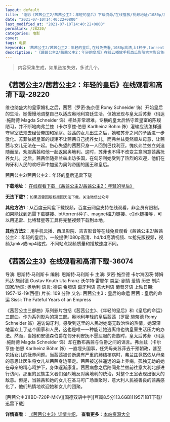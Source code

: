 ```yaml
---
layout: default
title: '电影《茜茜公主2/茜茜公主2：年轻的皇后》下载资源/在线播放/视频地址/1080p/高清/蓝光'
date: "2021-07-10T14:40:22+0800"
last_modified_at: "2021-07-10T14:40:22+0800"
permalink: /28220/
categories: 电影
cover:
tags: 电影
keywords: '茜茜公主2/茜茜公主2：年轻的皇后,在线免费看,1080p高清,bt种子,torrent,百度云盘,magnet,磁力链,迅雷下载资源'
description: '《茜茜公主2/茜茜公主2：年轻的皇后》在线云播放手机西瓜影院吉吉影音免费看，1080p高清bd/hd未删减完整版和tc抢先枪版，mkv/mp4格式，附带bt/torrent种子、magnet/磁力链、百度云盘、网盘资源迅雷下载链接'
---
```


>内容采集生成，如果链接失效，多试几个。


## 《茜茜公主2/茜茜公主2：年轻的皇后》在线观看和高清下载-28220

维也纳盛大的皇家婚礼之后，茜茜（罗密·施奈德 Romy Schneider 饰）开始皇后的生活。她慢慢地调整自己以适应奥地利宫廷生活，但她发现与皇太后苏菲（玛达&middot;施耐德 Magda Schneider 饰）相处非常艰难。专横的皇太后恪守着皇室的陈规陋习，并不断地向弗兰兹（卡尔亨兹&middot;伯恩 Karlheinz Böhm 饰）灌输应该怎样遵守皇室法规去经营帝国和家庭。茜茜的女儿出生之后，她和苏菲之间的矛盾进一步激化。苏菲依据皇室的规矩不让茜茜自己抚养女儿，而弗兰兹竟然顺从母意，让茜茜与女儿无法在一起。伤心失望的茜茜只身一人回到巴伐利亚。愧疚弗兰兹立刻追随而至，劝服茜茜和他一起返回奥地利。这时，苏菲也不得不改变主意同意茜茜抚养女儿。之后，茜茜伴随弗兰兹出访多国，在匈牙利她受到了热烈的欢迎，他们在匈牙利人民的欢呼声中加冕为奥匈帝国的国王和皇后。</p>


茜茜公主2/茜茜公主2：年轻的皇后迅雷下载

**下载地址**： [在线观看下载 《茜茜公主2/茜茜公主2：年轻的皇后》](https://www.993dy.com//vod-detail-id-20296.html) 


**无法下载?**：`如果迅雷因版权原因无法下载，关注微信公众号 `

**其他方法1**：从百度云网盘下载视频，百度云网盘支持在线观看，非会员有限制，如果能找到迅雷下载链接、bt/torrent种子、magnet磁力链接、e2dk链接等，可以用迅雷、比特彗星等工具将完整视频下载到本地。

**其他方法2**：用手机云播、西瓜影院、吉吉影音等在线免费观看《茜茜公主2/茜茜公主2：年轻的皇后》，一般提供1080p高清、hd/bd高清视频、tc抢先版视频，视频为mkv或mp4格式，不同站点视频质量和播放速度不同。


## 《茜茜公主3》在线观看和高清下载-36074

导演: 恩斯特·马利斯卡 编剧: 恩斯特·马利斯卡 主演: 罗密·施奈德 卡尔海因茨·博姆 玛达·施耐德 Gustav Knuth Uta Franz 沃尔特·雷耶尔 类型: 剧情 爱情 历史 制片国家/地区: 奥地利 语言: 德语 希腊语 匈牙利语 意大利语 葡萄牙语 上映日期: 1957-12-19(西德) 片长: 109 分钟 又名: 茜茜公主3：皇后的命运 茜茜：皇后的命运 Sissi: The Fateful Years of an Empress

《茜茜公主三部曲》系列影片包括《茜茜公主》、《年轻的皇后》和《皇后的命运》三部曲。作为系列影片的第三部。奥地利年轻的皇后茜茜（罗密·施奈德 Romy Schneider 饰）遍访匈牙利，感受到这里的人民对她毫无政治性的热情，她深深地喜欢上了这个国家和人民，这也是唯一一种能让她逃离维也纳皇室生活压力的办法。然而，当她和安德森伯爵在匈牙利安抚不愿屈服的贵族时，皇太后苏菲（玛达·施耐德 Magda Schneider 饰）却在散布茜茜与伯爵之间的谣言。弗兰兹（卡尔亨兹·伯恩 Karlheinz Böhm 饰）一直埋头国事，任凭母亲苏菲去干预朝政，甚至包括女儿的抚养问题。当茜茜被诊断患有严重的肺结核病时，弗兰兹竟然依从母亲的意思让医生将女儿从茜茜身边带走。茜茜被送往遥远的岛上养病，孤独无助的她在母亲的精心呵护下，身体逐渐康复。茜茜病愈之后陪同弗兰兹前往意大利北部进行访问。那里的民族主义者们强烈地反对奥地利的统治，对整个王室表现出很大的敌意。但是，当茜茜和她的女儿在圣马可广场重聚时，意大利人民被善良的茜茜感化了，他们热情地欢迎她和女儿的团聚。


[茜茜公主3][BD-720P-MKV][国德双语中字][豆瓣8.5分][3.6GB][1957][BT下载/迅雷下载]

**详情查看**： [《茜茜公主3》详情介绍](/movie/36074/)， **查看更多**：[本站资源大全](/movie/t/all/)

